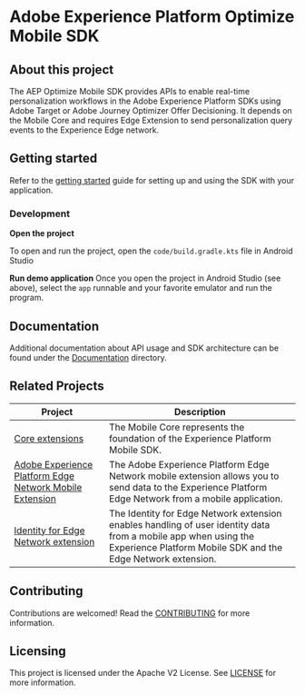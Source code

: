 # Adobe Experience Platform Optimize Mobile SDK

## About this project
The AEP Optimize Mobile SDK provides APIs to enable real-time personalization workflows in the Adobe Experience Platform SDKs using Adobe Target or Adobe Journey Optimizer Offer Decisioning. It depends on the Mobile Core and requires Edge Extension to send personalization query events to the Experience Edge network.

## Getting started

Refer to the [getting started](./Documentation/getting-started.md) guide for setting up and using the SDK with your application.

### Development

**Open the project**

To open and run the project, open the `code/build.gradle.kts` file in Android Studio

**Run demo application**
Once you open the project in Android Studio (see above), select the `app` runnable and your favorite emulator and run the program.

## Documentation

Additional documentation about API usage and SDK architecture can be found under the [Documentation](./Documentation) directory.

## Related Projects

| Project                                                      | Description                                                  |
| ------------------------------------------------------------ | ------------------------------------------------------------ |
| [Core extensions](https://github.com/adobe/aepsdk-core-android)                                    | The Mobile Core represents the foundation of the Experience Platform Mobile SDK. |
| [Adobe Experience Platform Edge Network Mobile Extension](https://github.com/adobe/aepsdk-edge-android) | The Adobe Experience Platform Edge Network mobile extension allows you to send data to the Experience Platform Edge Network from a mobile application. |
| [Identity for Edge Network extension](https://github.com/adobe/aepsdk-edgeidentity-android)        | The Identity for Edge Network extension enables handling of user identity data from a mobile app when using the Experience Platform Mobile SDK and the Edge Network extension. |

## Contributing
Contributions are welcomed! Read the [CONTRIBUTING](.github/CONTRIBUTING.md) for more information.

## Licensing
This project is licensed under the Apache V2 License. See [LICENSE](LICENSE) for more information.
